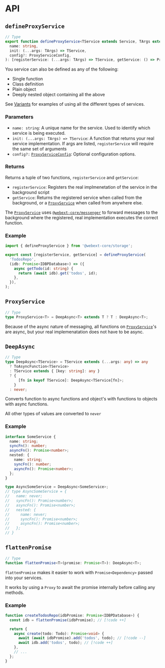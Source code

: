 # API

## `defineProxyService`

```ts
// Type
export function defineProxyService<TService extends Service, TArgs extends any[]>(
  name: string,
  init: (...args: TArgs) => TService,
  config?: ProxyServiceConfig,
): [registerService: (...args: TArgs) => TService, getService: () => ProxyService<TService>];
```

You service can also be defined as any of the following:

- Single function
- Class definition
- Plain object
- Deeply nested object containing all the above

See [Variants](./variants) for examples of using all the different types of services.

### Parameters

- `name: string`: A unique name for the service. Used to identify which service is being executed.
- `init: (...args: TArgs) => TService`: A function that returns your real service implementation. If args are listed, `registerService` will require the same set of arguments
- `config?:` [`ProxyServiceConfig`](#proxyserviceconfig): Optional configuration options.

### Returns

Returns a tuple of two functions, `registerService` and `getService`:

- `registerService`: Registers the real implmenetation of the service in the background script
- `getService`: Returns the registered service when called from the background, or a [`ProxyService`](#proxyservice) when called from anywhere else.

The [`ProxyService`](#proxyservice) uses [`@webext-core/messenger`](/messaging/) to forward messages to the background where the registered, real implementation executes the correct function.

### Example

```ts
import { defineProxyService } from '@webext-core/storage';

export const [registerService, getService] = defineProxyService(
  'TodosRepo',
  (idb: Promise<IDBPDatabase>) => ({
    async getTodo(id: string) {
      return (await idb).get('todos', id);
    },
  }),
);
```

## `ProxyService`

```ts
// Type
type ProxyService<T> = DeepAsync<T> extends T ? T : DeepAsync<T>;
```

Because of the async nature of messaging, all functions on [`ProxyService`](#proxyservice)'s are async, but your real implemenatation does not have to be async.

## `DeepAsync`

```ts
// Type
type DeepAsync<TService> = TService extends (...args: any) => any
  ? ToAsyncFunction<TService>
  : TService extends { [key: string]: any }
  ? {
      [fn in keyof TService]: DeepAsync<TService[fn]>;
    }
  : never;
```

Converts function to async functions and object's with functions to objects with async functions.

All other types of values are converted to `never`

### Example

```ts
interface SomeService {
  name: string;
  syncFn(): number;
  asyncFn(): Promise<number>;
  nested: {
    name: string;
    syncFn(): number;
    asyncFn(): Promise<number>;
  };
}

type AsyncSomeService = DeepAsync<SomeService>;
// type AsyncSomeService = {
//   name: never;
//   syncFn(): Promise<number>;
//   asyncFn(): Promise<number>;
//   nested: {
//     name: never;
//     syncFn(): Promise<number>;
//     asyncFn(): Promise<number>;
//   };
// }
```

## `flattenPromise`

```ts
// Type
function flattenPromise<T>(promise: Promise<T>): DeepAsync<T>;
```

`flattenPromise` makes it easier to work with `Promise<Dependency>` passed into your services.

It works by using a `Proxy` to await the promise internally before calling any methods.

### Example

```ts
function createTodosRepo(idbPromise: Promise<IDBPDatabase>) {
  const idb = flattenPromise(idbPromise); // [!code ++]

  return {
    async create(todo: Todo): Promise<void> {
      await (await idbPromise).add('todos', todo); // [!code --]
      await idb.add('todos', todo); // [!code ++]
    },
    // ...
  };
}
```
